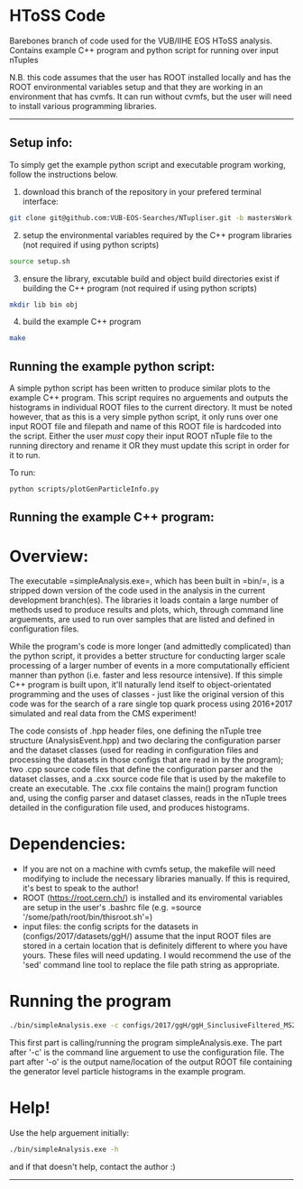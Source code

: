 # HToSS Code

Barebones branch of code used for the VUB/IIHE EOS HToSS analysis.
Contains example C++ program and python script for running over input nTuples

N.B. this code assumes that the user has ROOT installed locally and has the ROOT environmental variables setup and that they are working in an environment that has cvmfs.
It can run without cvmfs, but the user will need to install various programming libraries.

***

## Setup info:

To simply get the example python script and executable program working, follow the instructions below.

1) download this branch of the repository in your prefered terminal interface:

```bash
git clone git@github.com:VUB-EOS-Searches/NTupliser.git -b mastersWork
```

2) setup the environmental variables required by the C++ program libraries (not required if using python scripts)

```bash
source setup.sh
```

3) ensure the library, excutable build and object build directories exist if building the C++ program (not required if using python scripts)
```bash
mkdir lib bin obj
```

4) build the example C++ program
```bash
make
```

## Running the example python script:
A simple python script has been written to produce similar plots to the example C++ program. This script requires no arguements and outputs the histograms in
individual ROOT files to the current directory. It must be noted however, that as this is a very simple python script, it only runs over one input ROOT file
and filepath and name of this ROOT file is hardcoded into the script. Either the user *must* copy their input ROOT nTuple file to the running directory and
rename it OR they must update this script in order for it to run.

To run:

```bash
python scripts/plotGenParticleInfo.py
```


## Running the example C++ program:

# Overview:
The executable =simpleAnalysis.exe=, which has been built in =bin/=, is a stripped down version of the code used in the analysis in the current development branch(es).
The libraries it loads contain a large number of methods used to produce results and plots, which, through command line arguements, are used to run over samples that
are listed and defined in configuration files.

While the program's code is more longer (and admittedly complicated) than the python script, it provides a better structure for conducting larger scale processing of
a larger number of events in a more computationally efficient manner than python (i.e. faster and less resource intensive).
If this simple C++ program is built upon, it'll naturally lend itself to object-orientated programming and the uses of classes - just like the original version of this
code was for the search of a rare single top quark process using 2016+2017 simulated and real data from the CMS experiment!

The code consists of .hpp header files, one defining the nTuple tree structure (AnalysisEvent.hpp) and two declaring the configuration parser and the dataset classes (used for reading in configuration 
files and processing the datasets in those configs that are read in by the program); two .cpp source code files that define the configuration parser and the dataset classes, and a .cxx source code file 
that is used by the makefile to create an executable. The .cxx file contains the main() program function and, using the config parser and dataset classes, reads in the nTuple trees detailed in the
configuration file used, and produces histograms.

# Dependencies:
- If you are not on a machine with cvmfs setup, the makefile will need modifying to include the necessary libraries manually. If this is required, it's best to speak to the author!
- ROOT (https://root.cern.ch/) is installed and its enviromental variables are setup in the user's .bashrc file (e.g. =source '/some/path/root/bin/thisroot.sh'=)
- input files: the config scripts for the datasets in (configs/2017/datasets/ggH/) assume that the input ROOT files are stored in a certain location that is definitely different to
where you have yours. These files will need updating. I would recommend the use of the 'sed' command line tool to replace the file path string as appropriate.

# Running the program

```bash
./bin/simpleAnalysis.exe -c configs/2017/ggH/ggH_SinclusiveFiltered_MS2_ctauS10_Conf.yaml -o ggH_Sinclusive_MS2_ctau10.root
```

This first part is calling/running the program simpleAnalysis.exe. The part after '-c' is the command line arguement to use the configuration file.
The part after '-o' is the output name/location of the output ROOT file containing the generator level particle histograms in the example program.

# Help!
Use the help arguement initially:
```bash
./bin/simpleAnalysis.exe -h
```
and if that doesn't help, contact the author :)


---

